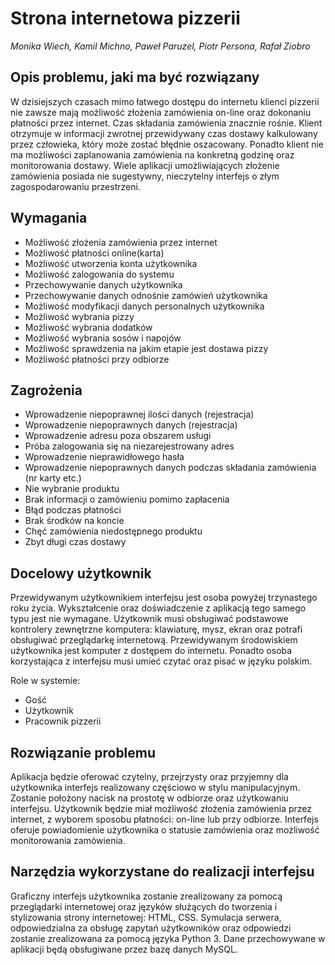 # Strona internetowa pizzerii

*Monika Wiech, Kamil Michno, Paweł Paruzel, Piotr Persona, Rafał Ziobro*



## Opis problemu, jaki ma być rozwiązany

W dzisiejszych czasach mimo łatwego dostępu do internetu klienci pizzerii nie zawsze mają możliwość złożenia zamówienia on-line oraz dokonaniu płatności przez internet. Czas składania zamówienia znacznie rośnie. Klient otrzymuje w informacji zwrotnej przewidywany czas dostawy kalkulowany przez człowieka, który może zostać błędnie oszacowany. Ponadto klient nie ma możliwości zaplanowania zamówienia na konkretną godzinę oraz monitorowania dostawy. 
Wiele aplikacji umożliwiających złożenie zamówienia posiada nie sugestywny, nieczytelny interfejs o złym zagospodarowaniu przestrzeni. 

## Wymagania

* Możliwość złożenia zamówienia przez internet
* Możliwość płatności online(karta)
* Możliwość utworzenia konta użytkownika
* Możliwość zalogowania do systemu
* Przechowywanie  danych użytkownika
* Przechowywanie danych odnośnie zamówień użytkownika
* Możliwość modyfikacji danych personalnych użytkownika
* Możliwość wybrania pizzy
* Możliwość wybrania dodatków
* Możliwość wybrania sosów i napojów
* Możliwość sprawdzenia na jakim etapie jest dostawa pizzy
* Możliwość płatności przy odbiorze


## Zagrożenia

* Wprowadzenie niepoprawnej ilości danych (rejestracja)
* Wprowadzenie niepoprawnych danych (rejestracja)
* Wprowadzenie adresu poza obszarem usługi
* Próba zalogowania się na niezarejestrowany adres
* Wprowadzenie nieprawidłowego hasła
* Wprowadzenie niepoprawnych danych podczas składania zamówienia (nr karty etc.)
* Nie wybranie produktu
* Brak informacji o zamówieniu pomimo zapłacenia
* Błąd podczas płatności
* Brak środków na koncie
* Chęć zamówienia niedostępnego produktu
* Zbyt długi czas dostawy


## Docelowy użytkownik

Przewidywanym użytkownikiem interfejsu jest osoba powyżej trzynastego roku życia. Wykształcenie oraz doświadczenie z aplikacją tego samego typu jest nie wymagane. Użytkownik musi obsługiwać podstawowe kontrolery zewnętrzne komputera: klawiaturę, mysz, ekran oraz potrafi obsługiwać przeglądarkę internetową. Przewidywanym środowiskiem użytkownika jest komputer z dostępem do internetu. Ponadto osoba korzystająca z interfejsu musi umieć czytać oraz pisać w języku polskim. 

Role w systemie: 
* Gość
* Użytkownik
* Pracownik pizzerii


## Rozwiązanie problemu

Aplikacja będzie oferować czytelny, przejrzysty oraz przyjemny dla użytkownika interfejs realizowany częściowo w stylu manipulacyjnym. Zostanie położony nacisk na prostotę w odbiorze oraz użytkowaniu interfejsu. Użytkownik będzie miał możliwość złożenia zamówienia przez internet, z wyborem sposobu płatności: on-line lub przy odbiorze. 
Interfejs oferuje powiadomienie użytkownika o statusie zamówienia oraz możliwość monitorowania zamówienia. 


## Narzędzia wykorzystane do realizacji interfejsu

Graficzny interfejs użytkownika zostanie zrealizowany za pomocą przeglądarki internetowej oraz języków służących do tworzenia i stylizowania strony internetowej: HTML, CSS.
Symulacja serwera, odpowiedzialna za obsługę zapytań użytkowników oraz odpowiedzi zostanie zrealizowana za pomocą języka Python 3. 
Dane przechowywane w aplikacji będą obsługiwane przez bazę danych MySQL. 
